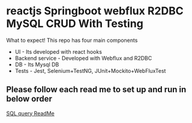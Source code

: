 # reactjs Springboot webflux R2DBC MySQL CRUD With Testing

What to expect! This repo has four main components
- UI - Its developed with react hooks
- Backend service - Developed with Webflux and R2DBC 
- DB - Its Mysql DB
- Tests - Jest, Selenium+TestNG, JUnit+Mockito+WebFluxTest

## Please follow each read me to set up and run in below order 
[SQL query ReadMe](https://github.com/inallib/reactjs-Springboot-webflux-R2DBC-MySQL-CRUD-With-Testing/blob/main/SQL/README.md)
